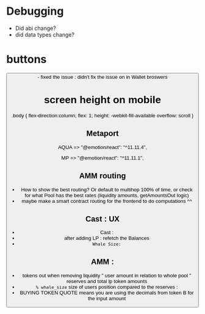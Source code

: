 # Debugging

- Did abi change?
- did data types change?

# buttons

<button type="button"> - fixed the issue : didn't fix the issue on in Wallet broswers

# screen height on mobile

.body {
flex-direction:column;
flex: 1;
height: -webkit-fill-available
overflow: scroll
}

## Metaport

AQUA => "@emotion/react": "^11.11.4",

MP => "@emotion/react": "^11.11.1",

## AMM routing

- How to show the best routing? Or default to multihop 100% of time, or check for what Pool has the best rates (liquidity amounts, getAmountsOut logic)
- maybe make a smart contract routing for the frontend to do computations ^^

## Cast : UX

- Cast :
- after adding LP : refetch the Balances
- `Whale Size:`

## AMM :

- tokens out when removing liquidity " user amount in relation to whole pool " reserves and total lp token amounts
- `% whale_size` size of users position compared to the reserves :
- BUYING TOKEN QUOTE means you are using the decimals from token B for the input amount
